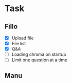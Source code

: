 # Task

## Fillo

- [x] Upload file
- [x] File list
- [x] Q&A
- [ ] Loading chroma on startup
- [ ] Limit one question at a time

## Manu
